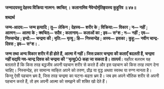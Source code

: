 **जन्मादयस्तु देहस्य विक्रिया नात्मन: क्वचित् ।** **कलानामिव नैवेन्दोर्मृतिह्र्यस्य कुहूरिव ॥ ४७॥** 

**शब्दार्थ** 

**जन्म-आदय:—** **जन्म इत्यादि** **; तु—** **लेकिन** **; देहस्य—** **शरीर के** **; विक्रिया:—** **विकार** **; न—** **नहीं** **; आत्मन:—** **आत्मा के** **;** **क्वचित्—** **सदैव** **; कलानाम्—** **कलाओं का** **; इव—** **स²श** **; न—** **नहीं** **; एव—** **निस्सन्देह** **; इन्दो:—** **चन्द्रमा की** **; मृति:—** **मृत्यु** **; हि—** **निस्सन्देह** **; अस्य—** **इसका** **; कुहू:—** **नवीन चान्द्र-दिवस** **; इव—** **स²श।** **.** 

**जन्म तथा अन्य विकार शरीर में ही होते हैं, आत्मा में नहीं। जिस प्रकार चन्द्रमा की कलाएँ** **बदलती हैं, चन्द्रमा नहीं यद्यपि नव-चान्द्र दिवस को चन्द्रमा की ''मृत्युÓÓ कहा जा सकता है।** **तात्पर्य :** यहाँपर बलराम यह बतलाते हैं कि किस तरह बद्धजीव अपनी पहचान शरीर से करते हैं और इस पहचान को किस तरह त्याग देना चाहिए। निस्सन्देह, हर सामान्य व्यकि्त अपने को तरुण, प्रौढ़ या वृद्ध अथवा स्वस्थ या रुग्ण मानता है। किन्तु ऐसी पहचान भ्रम है, जिस तरह चन्द्रमा का घटना-बढऩा भ्रम है। जब हम अपने भौतिक शरीर से अपनी पहचान करते हैं, तो हम अपनी आत्मा को समझने की शक्ति खो देते हैं।  